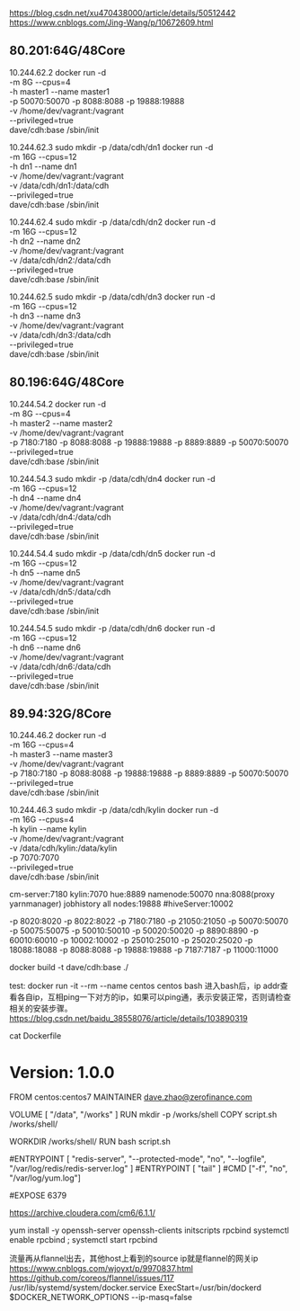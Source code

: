https://blog.csdn.net/xu470438000/article/details/50512442
https://www.cnblogs.com/Jing-Wang/p/10672609.html


80.201:64G/48Core
------------------------
10.244.62.2
docker run -d \
-m 8G --cpus=4 \
-h master1 --name master1 \
-p 50070:50070 -p 8088:8088 -p 19888:19888 \
-v /home/dev/vagrant:/vagrant \
--privileged=true \
dave/cdh:base /sbin/init

10.244.62.3
sudo mkdir -p /data/cdh/dn1
docker run -d \
-m 16G --cpus=12 \
-h dn1 --name dn1 \
-v /home/dev/vagrant:/vagrant \
-v /data/cdh/dn1:/data/cdh \
--privileged=true \
dave/cdh:base /sbin/init

10.244.62.4
sudo mkdir -p /data/cdh/dn2
docker run -d \
-m 16G --cpus=12 \
-h dn2 --name dn2 \
-v /home/dev/vagrant:/vagrant \
-v /data/cdh/dn2:/data/cdh \
--privileged=true \
dave/cdh:base /sbin/init

10.244.62.5
sudo mkdir -p /data/cdh/dn3
docker run -d \
-m 16G --cpus=12 \
-h dn3 --name dn3 \
-v /home/dev/vagrant:/vagrant \
-v /data/cdh/dn3:/data/cdh \
--privileged=true \
dave/cdh:base /sbin/init

80.196:64G/48Core
-------------
10.244.54.2
docker run -d \
-m 8G --cpus=4 \
-h master2 --name master2 \
-v /home/dev/vagrant:/vagrant \
-p 7180:7180 -p 8088:8088 -p 19888:19888 -p 8889:8889 -p 50070:50070 \
--privileged=true \
dave/cdh:base /sbin/init

10.244.54.3
sudo mkdir -p /data/cdh/dn4
docker run -d \
-m 16G --cpus=12 \
-h dn4 --name dn4 \
-v /home/dev/vagrant:/vagrant \
-v /data/cdh/dn4:/data/cdh \
--privileged=true \
dave/cdh:base /sbin/init

10.244.54.4
sudo mkdir -p /data/cdh/dn5
docker run -d \
-m 16G --cpus=12 \
-h dn5 --name dn5 \
-v /home/dev/vagrant:/vagrant \
-v /data/cdh/dn5:/data/cdh \
--privileged=true \
dave/cdh:base /sbin/init

10.244.54.5
sudo mkdir -p /data/cdh/dn6
docker run -d \
-m 16G --cpus=12 \
-h dn6 --name dn6 \
-v /home/dev/vagrant:/vagrant \
-v /data/cdh/dn6:/data/cdh \
--privileged=true \
dave/cdh:base /sbin/init

89.94:32G/8Core
-------------
10.244.46.2
docker run -d \
-m 16G --cpus=4 \
-h master3 --name master3 \
-v /home/dev/vagrant:/vagrant \
-p 7180:7180 -p 8088:8088 -p 19888:19888 -p 8889:8889 -p 50070:50070 \
--privileged=true \
dave/cdh:base /sbin/init

10.244.46.3
sudo mkdir -p /data/cdh/kylin
docker run -d \
-m 16G --cpus=4 \
-h kylin --name kylin \
-v /home/dev/vagrant:/vagrant \
-v /data/cdh/kylin:/data/kylin \
-p 7070:7070 \
--privileged=true \
dave/cdh:base /sbin/init


cm-server:7180
kylin:7070
hue:8889
namenode:50070
nna:8088(proxy yarnmanager)
jobhistory all nodes:19888
#hiveServer:10002

-p 8020:8020 -p 8022:8022 -p 7180:7180 -p 21050:21050 -p 50070:50070 -p 50075:50075 -p 50010:50010 -p 50020:50020 -p 8890:8890 -p 60010:60010 -p 10002:10002 -p 25010:25010 -p 25020:25020 -p 18088:18088 -p 8088:8088 -p 19888:19888 -p 7187:7187 -p 11000:11000

docker build -t dave/cdh:base ./

test:
docker run -it --rm --name centos centos bash
进入bash后，ip addr查看各自ip，互相ping一下对方的ip，如果可以ping通，表示安装正常，否则请检查相关的安装步骤。
https://blog.csdn.net/baidu_38558076/article/details/103890319

cat Dockerfile 
# Version: 1.0.0
FROM centos:centos7 
MAINTAINER dave.zhao@zerofinance.com

VOLUME [ "/data", "/works" ]
RUN mkdir -p /works/shell
COPY script.sh /works/shell/ 

WORKDIR /works/shell/
RUN bash script.sh

#ENTRYPOINT [ "redis-server", "--protected-mode", "no", "--logfile", "/var/log/redis/redis-server.log" ]
#ENTRYPOINT [ "tail" ]
#CMD ["-f", "no", "/var/log/yum.log"]

#EXPOSE 6379


https://archive.cloudera.com/cm6/6.1.1/

yum install -y openssh-server openssh-clients initscripts rpcbind
systemctl enable rpcbind ; systemctl start rpcbind

流量再从flannel出去，其他host上看到的source ip就是flannel的网关ip
https://www.cnblogs.com/wjoyxt/p/9970837.html
https://github.com/coreos/flannel/issues/117
/usr/lib/systemd/system/docker.service
ExecStart=/usr/bin/dockerd $DOCKER_NETWORK_OPTIONS --ip-masq=false